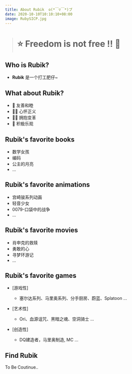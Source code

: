```yaml
---
title: About Rubik  o(*￣▽￣*)ブ
date: 2020-10-10T10:10:10+08:00
image: RubySICP.jpg
---
```


> # **⭐ Freedom is not free !! 🌌**

## Who is Rubik?

* **Rubik** 是一个打工肥仔~

## What about Rubik?

* 🎨 友善和睦
* 🐱‍🏍 心怀正义
* 🐱‍💻 拥抱变革
* 🤡 积极乐观

## Rubik's favorite books

* 数学女孩
* 编码
* 公主的月亮 
* ...

## Rubik's favorite animations

* 宫崎骏系列动画
* 轻音少女
* 0079-口袋中的战争
* ...

## Rubik's favorite movies

* 肖申克的救赎
* 勇敢的心
* 寻梦环游记
* ...

## Rubik's favorite games

* [游戏性]
    - 塞尔达系列、马里奥系列、分手厨房、蔚蓝、Splatoon ...

* [艺术性]
    - Ori、血源诅咒、黑暗之魂、空洞骑士 ...

* [创造性]
    - DQ建造者，马里奥制造, MC ...


## Find Rubik

To Be Coutinue..